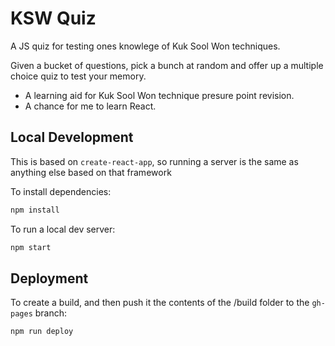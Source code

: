 KSW Quiz
========

A JS quiz for testing ones knowlege of Kuk Sool Won techniques.

Given a bucket of questions, pick a bunch at random and offer up a multiple
choice quiz to test your memory.


* A learning aid for Kuk Sool Won technique presure point revision.
* A chance for me to learn React.


Local Development
-----------------

This is based on `create-react-app`, so running a server is the same as anything
else based on that framework

To install dependencies:

```sh
npm install
```

To run a local dev server:

```sh
npm start
```

Deployment
----------

To create a build, and then push it the contents of the /build folder to the
`gh-pages` branch:

```sh
npm run deploy
```
